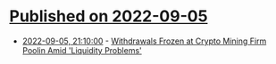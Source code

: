 # [Published on 2022-09-05](index.md)

* [2022-09-05, 21:10:00](https://tech.slashdot.org/story/22/09/05/219239/withdrawals-frozen-at-crypto-mining-firm-poolin-amid-liquidity-problems?utm_source=rss1.0mainlinkanon&utm_medium=feed) - [Withdrawals Frozen at Crypto Mining Firm Poolin Amid 'Liquidity Problems'](https://tech.slashdot.org/story/22/09/05/219239/withdrawals-frozen-at-crypto-mining-firm-poolin-amid-liquidity-problems?utm_source=rss1.0mainlinkanon&utm_medium=feed)
